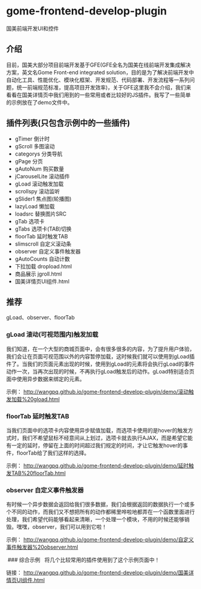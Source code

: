 # gome-frontend-develop-plugin
国美前端开发UI和控件

## 介绍
目前，国美大部分项目前端开发基于GFE(GFE全名为国美在线前端开发集成解决方案，英文名Gome Front-end integrated solution，目的是为了解决前端开发中自动化工具、性能优化、模块化框架、开发规范、代码部署、开发流程等一系列问题，统一前端规范标准，提高项目开发效率)，关于GFE这里我不会介绍，我们来看看在国美详情页中我们用到的一些常用或者比较好的JS插件。我写了一些简单的示例放在了demo文件中。

## 插件列表(只包含示例中的一些插件)
- gTimer  倒计时 
- gScroll 多图滚动
- categorys 分类导航
- gPage 分页 
- gAutoNum 购买数量  
- jCarouselLite 滚动插件 
- gLoad 滚动触发加载 
- scrollspy 滚动监听
- gSlider1 焦点图(轮播图)
- lazyLoad 懒加载 
- loadsrc 替换图片SRC 
- gTab 选项卡  
- gTabs 选项卡(TAB)切换 
- floorTab 延时触发TAB 
- slimscroll 自定义滚动条 
- observer 自定义事件触发器 
- gAutoCounts 自动计数 
- 下拉加载 dropload.html
- 商品展示 jgroll.html
- 国美详情页UI组件.html

## 推荐

  gLoad、observer、floorTab
  
### gLoad  滚动(可视范围内)触发加载 
  我们知道，在一个大型的商城页面中，会有很多很多的内容，为了提升用户体验，我们会让在页面可视范围以外的内容暂停加载，这时候我们就可以使用到gLoad插件了。当我们的页面元素出现的时候，使用到gLoad的元素将会执行gLoad的事件动作一次，当再次出现的时候，不再执行gLoad触发后的动作。gLoad特别适合页面中使用异步数据来绑定的元素。

  示例： http://wangpq.github.io/gome-frontend-develop-plugin/demo/滚动触发加载%20gload.html
  
### floorTab 延时触发TAB  
  当我们页面中的选项卡内容使用异步赋值加载，而选项卡使用的是hover的触发方式时，我们不希望鼠标不经意间从上划过，选项卡就去执行AJAX，而是希望它能有一定的延时，停留在上面的时间超过我们规定的时间，才让它触发hover的事件，floorTab给了我们这样的选择。

  示例： http://wangpq.github.io/gome-frontend-develop-plugin/demo/延时触发TAB%20floorTab.html
  
  
### observer 自定义事件触发器
  有时候一个异步数据会返回给我们很多数据，我们会根据返回的数据执行一个或多个不同的动作，而我们又不想把所有的动作都稀里哗啦地都弄在一个函数里面进行处理，我们希望代码能够看起来清晰，一个处理一个模块，不用的时候还能够销毁。嘿嘿，observer，我们可以用到它啦！ 

  示例： http://wangpq.github.io/gome-frontend-develop-plugin/demo/自定义事件触发器%20observer.html
  
  
  ### 综合示例
   将几个比较常用的插件使用到了这个示例页面中！ 

   链接： http://wangpq.github.io/gome-frontend-develop-plugin/demo/国美详情页UI组件.html
  
  
  
  
  
 
  
  
  

  

